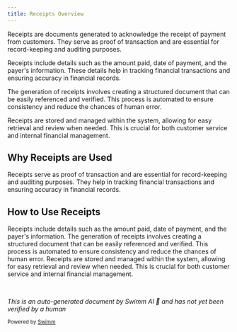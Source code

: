 ```yaml
---
title: Receipts Overview
---
```

Receipts are documents generated to acknowledge the receipt of payment from customers. They serve as proof of transaction and are essential for record-keeping and auditing purposes.

Receipts include details such as the amount paid, date of payment, and the payer's information. These details help in tracking financial transactions and ensuring accuracy in financial records.

The generation of receipts involves creating a structured document that can be easily referenced and verified. This process is automated to ensure consistency and reduce the chances of human error.

Receipts are stored and managed within the system, allowing for easy retrieval and review when needed. This is crucial for both customer service and internal financial management.

## Why Receipts are Used

Receipts serve as proof of transaction and are essential for record-keeping and auditing purposes. They help in tracking financial transactions and ensuring accuracy in financial records.

## How to Use Receipts

Receipts include details such as the amount paid, date of payment, and the payer's information. The generation of receipts involves creating a structured document that can be easily referenced and verified. This process is automated to ensure consistency and reduce the chances of human error. Receipts are stored and managed within the system, allowing for easy retrieval and review when needed. This is crucial for both customer service and internal financial management.

&nbsp;

*This is an auto-generated document by Swimm AI 🌊 and has not yet been verified by a human*

<SwmMeta version="3.0.0" repo-id="Z2l0aHViJTNBJTNBa2VsbG8lM0ElM0Fzd2ltbWlv" repo-name="kello"><sup>Powered by [Swimm](/)</sup></SwmMeta>
